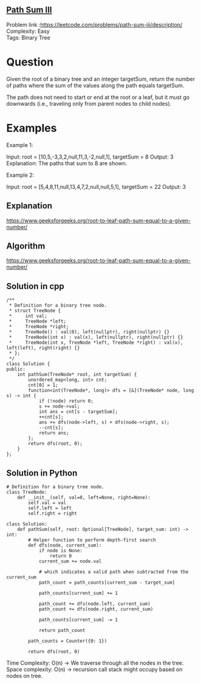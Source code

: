 ## [Path Sum III](https://leetcode.com/problems/path-sum-iii/description/)

Problem link :https://leetcode.com/problems/path-sum-iii/description/ <br>
Complexity: Easy <br>
Tags: Binary Tree <br>

# Question

Given the root of a binary tree and an integer targetSum, return the number of paths where the sum of the values along the path equals targetSum.

The path does not need to start or end at the root or a leaf, but it must go downwards (i.e., traveling only from parent nodes to child nodes).
 
# Examples

Example 1:

Input: root = [10,5,-3,3,2,null,11,3,-2,null,1], targetSum = 8
Output: 3
Explanation: The paths that sum to 8 are shown.

Example 2:

Input: root = [5,4,8,11,null,13,4,7,2,null,null,5,1], targetSum = 22
Output: 3

## Explanation

https://www.geeksforgeeks.org/root-to-leaf-path-sum-equal-to-a-given-number/

## Algorithm

https://www.geeksforgeeks.org/root-to-leaf-path-sum-equal-to-a-given-number/


## Solution in cpp
```
/**
 * Definition for a binary tree node.
 * struct TreeNode {
 *     int val;
 *     TreeNode *left;
 *     TreeNode *right;
 *     TreeNode() : val(0), left(nullptr), right(nullptr) {}
 *     TreeNode(int x) : val(x), left(nullptr), right(nullptr) {}
 *     TreeNode(int x, TreeNode *left, TreeNode *right) : val(x), left(left), right(right) {}
 * };
 */
class Solution {
public:
    int pathSum(TreeNode* root, int targetSum) {
        unordered_map<long, int> cnt;
        cnt[0] = 1;
        function<int(TreeNode*, long)> dfs = [&](TreeNode* node, long s) -> int {
            if (!node) return 0;
            s += node->val;
            int ans = cnt[s - targetSum];
            ++cnt[s];
            ans += dfs(node->left, s) + dfs(node->right, s);
            --cnt[s];
            return ans;
        };
        return dfs(root, 0);
    }
};
```

## Solution in Python 
```
# Definition for a binary tree node.
class TreeNode:
    def __init__(self, val=0, left=None, right=None):
        self.val = val
        self.left = left
        self.right = right

class Solution:
    def pathSum(self, root: Optional[TreeNode], target_sum: int) -> int:
        # Helper function to perform depth-first search
        def dfs(node, current_sum):
            if node is None:
                return 0
            current_sum += node.val
          
            # which indicates a valid path when subtracted from the current_sum
            path_count = path_counts[current_sum - target_sum]
          
            path_counts[current_sum] += 1
          
            path_count += dfs(node.left, current_sum)
            path_count += dfs(node.right, current_sum)
          
            path_counts[current_sum] -= 1
          
            return path_count

        path_counts = Counter({0: 1})
      
        return dfs(root, 0)
```

Time Complexity: O(n) -> We traverse through all the nodes in the tree. <br>
Space complexity: O(n) -> recursion call stack might occupy based on nodes on tree.
